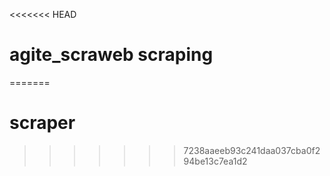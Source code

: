 <<<<<<< HEAD
# agite_scraweb scraping
=======
# scraper
>>>>>>> 7238aaeeb93c241daa037cba0f294be13c7ea1d2
